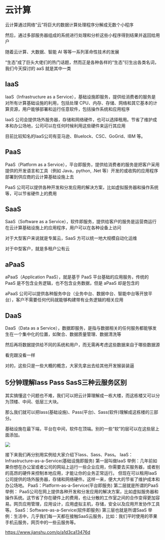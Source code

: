 # 云计算

云计算通过网络“云”将巨大的数据计算处理程序分解成无数个小程序

然后，通过多部服务器组成的系统进行处理和分析这些小程序得到结果并返回给用户

随着云计算、大数据、智能 AI 等等一系列革命性技术的发展

“生态”成了巨头大佬们的热门话题，然而正是各种各样的“生态”衍生出各类名词，我们今天探讨的 aaS 就是其中一类


## IaaS

IaaS（Infrastructure as a Service），基础设施即服务，提供给消费者的服务是对所有计算基础设施的利用，包括处理 CPU、内存、存储、网络和其它基本的计算资源，用户能够部署和运行任意软件，包括操作系统和应用程序

IaaS 公司会提供场外服务器，存储和网络硬件，也可以选择租用。节省了维护成本和办公场地，公司可以在任何时候利用这些硬件来运行其应用

目前比较知名的IaaS公司有亚马逊、Bluelock、CSC、GoGrid、IBM 等。

## PaaS

PaaS（Platform as a Service），平台即服务，提供给消费者的服务是把客户采用提供的开发语言和工具（例如 Java，python, .Net 等）开发的或收购的应用程序部署到供应商的云计算基础设施上去

PaaS 公司可以提供各种开发和分发应用的解决方案，比如虚拟服务器和操作系统等，可以节省硬件上的费用

## SaaS

SaaS（Software as a Service），软件即服务，提供给客户的服务是运营商运行在云计算基础设施上的应用程序，用户可以在各种设备上访问

对于大型客户来说就是专属云，SaaS 方可以统一地大规模自动化运维

对于中型客户，就是多租户公有云

## aPaaS

aPaaS（Application PaaS），就是基于 PaaS 平台基础的应用服务，传统的 PaaS 是不包含业务逻辑，也不包含业务数据，但是 aPaaS 却是包含的

aPaaS 公司可以提供各种服务中台（业务中台、数据中台、智能中台等开放平台），客户不需要任何代码就能够构建带有业务逻辑的相关应用

## DaaS

DaaS（Data as a Service），数据即服务，是指与数据相关的任何服务都能够发生在一个集中化的位置，如聚合、数据质量管理、数据清洗等

然后再将数据提供给不同的系统和用户，而无需再考虑这些数据来自于哪些数据源

看完跟没看一样

对的，这些只是一些大概的概念，大家先拿出去给其他开发猴装装逼

## 5分钟理解Iass Pass SasS三种云服务区别
其实搞懂这个问题也不难，我们可以把云计算理解成一栋大楼，而这栋楼又可以分为顶楼、中间、低层三大块。

那么我们就可以把Iass(基础设施)、Pass(平台)、Sass(软件)理解成这栋楼的三部分。

基础设施在最下端，平台在中间，软件在顶端。别的一些“软”的层可以在这些层上面添加。

![](https://img-blog.csdnimg.cn/20190904220012497.png?x-oss-process=image/watermark,type_ZmFuZ3poZW5naGVpdGk,shadow_10,text_aHR0cHM6Ly9ibG9nLmNzZG4ubmV0L2N4dTEyMzMyMQ==,size_16,color_FFFFFF,t_70)

接下来我们再分别用实例给大家介绍下Iass、Sass、Pass。
IaaS：Infrastructure-as-a-Service(基础设施即服务)
第一层叫做IaaS
举例：几年前如果你想在办公室或者公司的网站上运行一些企业应用，你需要去买服务器，或者别的高昂的硬件来控制本地应用，才能让你的业务正常运行。
但现在可以租用IaaS公司提供的场外服务器，存储和网络硬件。这样一来，便大大的节省了维护成本和办公场地。
PaaS：Platform-as-a-Service(平台即服务)
第二层就是所谓的PaaS
举例： PaaS公司在网上提供各种开发和分发应用的解决方案，比如虚拟服务器和操作系统。这节省了你在硬件上的费用，也让分散的工作室之间的合作变得更加容易。网页应用管理，应用设计，应用虚拟主机，存储，安全以及应用开发协作工具等。
SaaS：Software-as-a-Service(软件即服务)
第三层也就是所谓SaaS
举例：生活中，几乎我们每一天都在接触SaaS云服务，比如：我们平时使用的苹果手机云服务，网页中的一些云服务等。

https://www.jianshu.com/p/a1d3ca13476d
